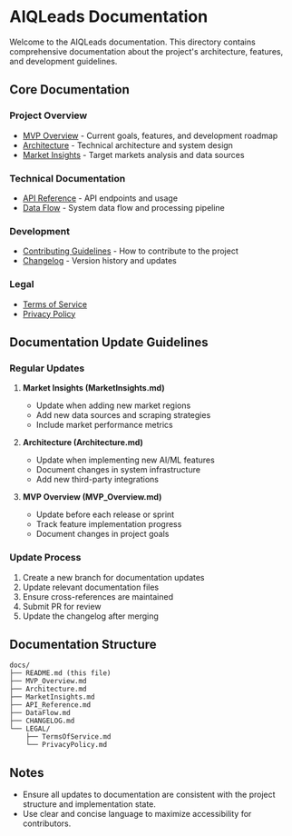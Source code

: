 # AIQLeads Documentation

Welcome to the AIQLeads documentation. This directory contains comprehensive documentation about the project's architecture, features, and development guidelines.

## Core Documentation

### Project Overview
- [MVP Overview](MVP_Overview.md) - Current goals, features, and development roadmap
- [Architecture](Architecture.md) - Technical architecture and system design
- [Market Insights](MarketInsights.md) - Target markets analysis and data sources

### Technical Documentation
- [API Reference](API_Reference.md) - API endpoints and usage
- [Data Flow](DataFlow.md) - System data flow and processing pipeline

### Development
- [Contributing Guidelines](../CONTRIBUTING.md) - How to contribute to the project
- [Changelog](CHANGELOG.md) - Version history and updates

### Legal
- [Terms of Service](LEGAL/TermsOfService.md)
- [Privacy Policy](LEGAL/PrivacyPolicy.md)

## Documentation Update Guidelines

### Regular Updates
1. **Market Insights (MarketInsights.md)**
   - Update when adding new market regions
   - Add new data sources and scraping strategies
   - Include market performance metrics

2. **Architecture (Architecture.md)**
   - Update when implementing new AI/ML features
   - Document changes in system infrastructure
   - Add new third-party integrations

3. **MVP Overview (MVP_Overview.md)**
   - Update before each release or sprint
   - Track feature implementation progress
   - Document changes in project goals

### Update Process
1. Create a new branch for documentation updates
2. Update relevant documentation files
3. Ensure cross-references are maintained
4. Submit PR for review
5. Update the changelog after merging

## Documentation Structure

```
docs/
├── README.md (this file)
├── MVP_Overview.md
├── Architecture.md
├── MarketInsights.md
├── API_Reference.md
├── DataFlow.md
├── CHANGELOG.md
└── LEGAL/
    ├── TermsOfService.md
    └── PrivacyPolicy.md
```

## Notes
- Ensure all updates to documentation are consistent with the project structure and implementation state.
- Use clear and concise language to maximize accessibility for contributors.
